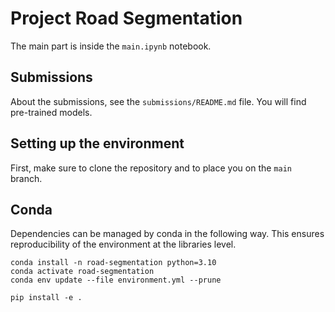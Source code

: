 # Project Road Segmentation

The main part is inside the `main.ipynb` notebook.

## Submissions

About the submissions, see the `submissions/README.md` file. You will find pre-trained models.

## Setting up the environment

First, make sure to clone the repository and to place you on the `main` branch.

## Conda

Dependencies can be managed by conda in the following way. This ensures reproducibility of the environment at the libraries level.

```
conda install -n road-segmentation python=3.10
conda activate road-segmentation
conda env update --file environment.yml --prune

pip install -e .
```